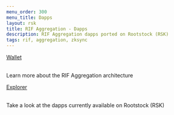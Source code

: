 ```yaml
---
menu_order: 300
menu_title: Dapps
layout: rsk
title: RIF Aggregation - Dapps
description: RIF Aggregation dapps ported on Rootstock (RSK)
tags: rif, aggregation, zksync
---
```


<div class="container the-stack">
  <div class="row rif_blue_text">
    <div class="col">
      <div class="rns-index-box">
        <a href="http://wallet.dev.aggregation.rifcomputing.net/" rel="noopener noreferrer">Wallet</a>
        <br />
        <br />
        <p>Learn more about the RIF Aggregation architecture</p>
      </div>
    </div>
    <div class="col">
      <div class="rns-index-box">
        <a href="http://explorer.dev.aggregation.rifcomputing.net/" rel="noopener noreferrer">Explorer</a>
        <br />
        <br />
        <p>Take a look at the dapps currently available on Rootstock (RSK)</p>
      </div>
    </div>
  </div>
</div>